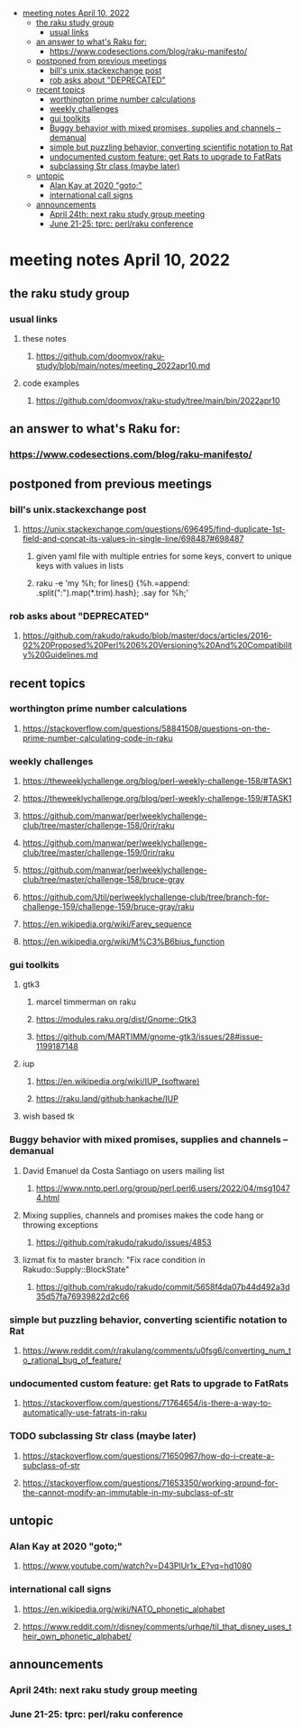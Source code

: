 - [meeting notes April 10, 2022](#org0c681c4)
  - [the raku study group](#org5fbfd0d)
    - [usual links](#orgeaccb29)
  - [an answer to what's Raku for:](#orgdad37a9)
    - [<https://www.codesections.com/blog/raku-manifesto/>](#org0fd1d68)
  - [postponed from previous meetings](#org995d748)
    - [bill's unix.stackexchange post](#org45fc027)
    - [rob asks about "DEPRECATED"](#orga4467c8)
  - [recent topics](#org7092fb7)
    - [worthington prime number calculations](#org3506f0f)
    - [weekly challenges](#orgaefd4c4)
    - [gui toolkits](#org103d653)
    - [Buggy behavior with mixed promises, supplies and channels &#x2013; demanual](#org0a973a6)
    - [simple but puzzling behavior, converting scientific notation to Rat](#orgba05ecd)
    - [undocumented custom feature: get Rats to upgrade to FatRats](#org3bb4b8a)
    - [subclassing Str class (maybe later)](#org2d5ad47)
  - [untopic](#org7fb00c0)
    - [Alan Kay at 2020 "goto;"](#org3993461)
    - [international call signs](#org9854c5e)
  - [announcements](#orgf535547)
    - [April 24th: next raku study group meeting](#org4ea5afe)
    - [June 21-25: tprc: perl/raku conference](#orge4273fd)


<a id="org0c681c4"></a>

# meeting notes April 10, 2022


<a id="org5fbfd0d"></a>

## the raku study group


<a id="orgeaccb29"></a>

### usual links

1.  these notes

    1.  <https://github.com/doomvox/raku-study/blob/main/notes/meeting_2022apr10.md>

2.  code examples

    1.  <https://github.com/doomvox/raku-study/tree/main/bin/2022apr10>


<a id="orgdad37a9"></a>

## an answer to what's Raku for:


<a id="org0fd1d68"></a>

### <https://www.codesections.com/blog/raku-manifesto/>


<a id="org995d748"></a>

## postponed from previous meetings


<a id="org45fc027"></a>

### bill's unix.stackexchange post

1.  <https://unix.stackexchange.com/questions/696495/find-duplicate-1st-field-and-concat-its-values-in-single-line/698487#698487>

    1.  given yaml file with multiple entries for some keys, convert to unique keys with values in lists
    
    2.  raku -e 'my %h; for lines() {%h.=append: .split(":").map(\*.trim).hash}; .say for %h;'


<a id="orga4467c8"></a>

### rob asks about "DEPRECATED"

1.  <https://github.com/rakudo/rakudo/blob/master/docs/articles/2016-02%20Proposed%20Perl%206%20Versioning%20And%20Compatibility%20Guidelines.md>


<a id="org7092fb7"></a>

## recent topics


<a id="org3506f0f"></a>

### worthington prime number calculations

1.  <https://stackoverflow.com/questions/58841508/questions-on-the-prime-number-calculating-code-in-raku>


<a id="orgaefd4c4"></a>

### weekly challenges

1.  <https://theweeklychallenge.org/blog/perl-weekly-challenge-158/#TASK1>

2.  <https://theweeklychallenge.org/blog/perl-weekly-challenge-159/#TASK1>

3.  <https://github.com/manwar/perlweeklychallenge-club/tree/master/challenge-158/0rir/raku>

4.  <https://github.com/manwar/perlweeklychallenge-club/tree/master/challenge-159/0rir/raku>

5.  <https://github.com/manwar/perlweeklychallenge-club/tree/master/challenge-158/bruce-gray>

6.  <https://github.com/Util/perlweeklychallenge-club/tree/branch-for-challenge-159/challenge-159/bruce-gray/raku>

7.  <https://en.wikipedia.org/wiki/Farey_sequence>

8.  <https://en.wikipedia.org/wiki/M%C3%B6bius_function>


<a id="org103d653"></a>

### gui toolkits

1.  gtk3

    1.  marcel timmerman on raku
    
    2.  <https://modules.raku.org/dist/Gnome::Gtk3>
    
    3.  <https://github.com/MARTIMM/gnome-gtk3/issues/28#issue-1199187148>

2.  iup

    1.  <https://en.wikipedia.org/wiki/IUP_(software)>
    
    2.  <https://raku.land/github:hankache/IUP>

3.  wish based tk


<a id="org0a973a6"></a>

### Buggy behavior with mixed promises, supplies and channels &#x2013; demanual

1.  David Emanuel da Costa Santiago on users mailing list

    1.  <https://www.nntp.perl.org/group/perl.perl6.users/2022/04/msg10474.html>

2.  Mixing supplies, channels and promises makes the code hang or throwing exceptions

    1.  <https://github.com/rakudo/rakudo/issues/4853>

3.  lizmat fix to master branch: "Fix race condition in Rakudo::Supply::BlockState"

    1.  <https://github.com/rakudo/rakudo/commit/5658f4da07b44d492a3d35d57fa76939822d2c66>


<a id="orgba05ecd"></a>

### simple but puzzling behavior, converting scientific notation to Rat

1.  <https://www.reddit.com/r/rakulang/comments/u0fsg6/converting_num_to_rational_bug_of_feature/>


<a id="org3bb4b8a"></a>

### undocumented custom feature: get Rats to upgrade to FatRats

1.  <https://stackoverflow.com/questions/71764654/is-there-a-way-to-automatically-use-fatrats-in-raku>


<a id="org2d5ad47"></a>

### TODO subclassing Str class (maybe later)

1.  <https://stackoverflow.com/questions/71650967/how-do-i-create-a-subclass-of-str>

2.  <https://stackoverflow.com/questions/71653350/working-around-for-the-cannot-modify-an-immutable-in-my-subclass-of-str>


<a id="org7fb00c0"></a>

## untopic


<a id="org3993461"></a>

### Alan Kay at 2020 "goto;"

1.  <https://www.youtube.com/watch?v=D43PlUr1x_E?vq=hd1080>


<a id="org9854c5e"></a>

### international call signs

1.  <https://en.wikipedia.org/wiki/NATO_phonetic_alphabet>

2.  <https://www.reddit.com/r/disney/comments/urhqe/til_that_disney_uses_their_own_phonetic_alphabet/>


<a id="orgf535547"></a>

## announcements


<a id="org4ea5afe"></a>

### April 24th: next raku study group meeting


<a id="orge4273fd"></a>

### June 21-25: tprc: perl/raku conference
